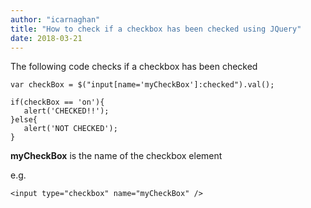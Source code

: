 ```yaml
---
author: "icarnaghan"
title: "How to check if a checkbox has been checked using JQuery"
date: 2018-03-21
---
```


The following code checks if a checkbox has been checked

```
var checkBox = $("input[name='myCheckBox']:checked").val(); 
 
if(checkBox == 'on'){
   alert('CHECKED!!');
}else{
   alert('NOT CHECKED');
}
```

**myCheckBox** is the name of the checkbox element

e.g.

```
<input type="checkbox" name="myCheckBox" />
```
